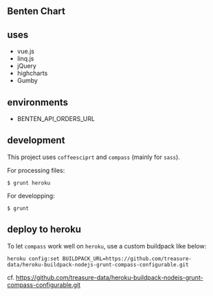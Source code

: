 Benten Chart
---

## uses

* vue.js
* linq.js
* jQuery
* highcharts
* Gumby

## environments

* BENTEN_API_ORDERS_URL

## development

This project uses `coffeesciprt` and `compass` (mainly for `sass`).

For processing files:

~~~
$ grunt heroku
~~~

For developping:

~~~
$ grunt
~~~

## deploy to heroku

To let `compass` work well on `heroku`, use a custom buildpack like below:

~~~
heroku config:set BUILDPACK_URL=https://github.com/treasure-data/heroku-buildpack-nodejs-grunt-compass-configurable.git
~~~

cf. https://github.com/treasure-data/heroku-buildpack-nodejs-grunt-compass-configurable.git
